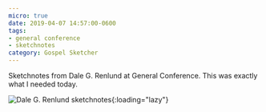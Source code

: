 ```yaml
---
micro: true
date: 2019-04-07 14:57:00-0600
tags:
- general conference
- sketchnotes
category: Gospel Sketcher
---
```


Sketchnotes from Dale G. Renlund at General Conference. This was exactly what I needed today.

![Dale G. Renlund sketchnotes](https://media.bennorris.org/images/gospelsketcher/uploads/2019/dab482e5cb.jpg){:loading="lazy"}